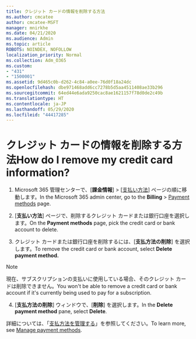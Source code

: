```yaml
---
title: クレジット カードの情報を削除する方法
ms.author: cmcatee
author: cmcatee-MSFT
manager: mnirkhe
ms.date: 04/21/2020
ms.audience: Admin
ms.topic: article
ROBOTS: NOINDEX, NOFOLLOW
localization_priority: Normal
ms.collection: Adm_O365
ms.custom:
- "431"
- "1500001"
ms.assetid: 9d465c0b-d262-4c84-a0ee-76d0f18a24dc
ms.openlocfilehash: dbe971468add6cc7278b5d5aa4511408ae33b296
ms.sourcegitcommit: 64ed44e6ada9250cac8ae1621157f78d0de2c49b
ms.translationtype: HT
ms.contentlocale: ja-JP
ms.lasthandoff: 05/29/2020
ms.locfileid: "44417285"
---
```

# <a name="how-do-i-remove-my-credit-card-information"></a><span data-ttu-id="adede-102">クレジット カードの情報を削除する方法</span><span class="sxs-lookup"><span data-stu-id="adede-102">How do I remove my credit card information?</span></span>

1. <span data-ttu-id="adede-103">Microsoft 365 管理センターで、[**課金情報**] \> [[支払い方法](https://go.microsoft.com/fwlink/p/?linkid=2018806)] ページの順に移動します。</span><span class="sxs-lookup"><span data-stu-id="adede-103">In the Microsoft 365 admin center, go to the **Billing** \> [Payment methods](https://go.microsoft.com/fwlink/p/?linkid=2018806) page.</span></span>

2. <span data-ttu-id="adede-104">[**支払い方法**] ページで、削除するクレジット カードまたは銀行口座を選択します。</span><span class="sxs-lookup"><span data-stu-id="adede-104">On the **Payment methods** page, pick the credit card or bank account to delete.</span></span>

3. <span data-ttu-id="adede-105">クレジット カードまたは銀行口座を削除するには、[**支払方法の削除**] を選択します。</span><span class="sxs-lookup"><span data-stu-id="adede-105">To remove the credit card or bank account, select **Delete payment method.**</span></span>

> [!NOTE]
> <span data-ttu-id="adede-106">現在、サブスクリプションの支払いに使用している場合、そのクレジット カードは削除できません。</span><span class="sxs-lookup"><span data-stu-id="adede-106">You won't be able to remove a credit card or bank account if it's currently being used to pay for a subscription.</span></span>

4. <span data-ttu-id="adede-107">[**支払方法の削除**] ウィンドウで、[**削除**] を選択します。</span><span class="sxs-lookup"><span data-stu-id="adede-107">In the **Delete payment method** pane, select **Delete**.</span></span>

<span data-ttu-id="adede-108">詳細については、「[支払方法を管理する](https://docs.microsoft.com/microsoft-365/commerce/billing-and-payments/manage-payment-methods)」を参照してください。</span><span class="sxs-lookup"><span data-stu-id="adede-108">To learn more, see [Manage payment methods](https://docs.microsoft.com/microsoft-365/commerce/billing-and-payments/manage-payment-methods).</span></span>